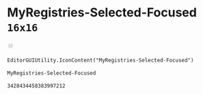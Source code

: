 # MyRegistries-Selected-Focused `16x16`
<img src="/img/MyRegistries-Selected-Focused.png" width=16 height=16>

``` CSharp
EditorGUIUtility.IconContent("MyRegistries-Selected-Focused")
```
```
MyRegistries-Selected-Focused
```
```
3428434458383997212
```
